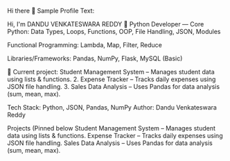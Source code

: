 Hi there 👋
Sample Profile Text:

Hi, I'm DANDU VENKATESWARA REDDY 👋
Python Developer — Core Python: Data Types, Loops, Functions, OOP, File Handling, JSON, Modules

Functional Programming: Lambda, Map, Filter, Reduce

Libraries/Frameworks: Pandas, NumPy, Flask, MySQL (Basic)

🔭 Current project: Student Management System – Manages student data using lists & functions. 2. Expense Tracker – Tracks daily expenses using JSON file handling. 3. Sales Data Analysis – Uses Pandas for data analysis (sum, mean, max).

Tech Stack: Python, JSON, Pandas, NumPy
Author: Dandu Venkateswara Reddy

Projects (Pinned below
Student Management System – Manages student data using lists & functions.
Expense Tracker – Tracks daily expenses using JSON file handling.
Sales Data Analysis – Uses Pandas for data analysis (sum, mean, max).
